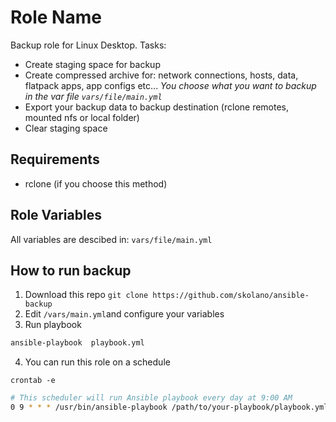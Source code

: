 Role Name
=========

Backup role for Linux Desktop. Tasks:
- Create staging space for backup
- Create compressed archive for: network connections, hosts, data, flatpack apps, app configs etc...
  *You choose what you want to backup in the var file `vars/file/main.yml`*
- Export your backup data to backup destination (rclone remotes, mounted nfs or local folder)
- Clear staging space

Requirements
------------

- rclone (if you choose this method)

Role Variables
--------------

All variables are descibed in: `vars/file/main.yml`

How to run backup
----------------
1. Download this repo `git clone https://github.com/skolano/ansible-backup`
2. Edit `/vars/main.yml`and configure your variables
3. Run playbook
```bash
ansible-playbook  playbook.yml
```
4. You can run this role on a schedule

`crontab -e`
```bash
# This scheduler will run Ansible playbook every day at 9:00 AM
0 9 * * * /usr/bin/ansible-playbook /path/to/your-playbook/playbook.yml
```


